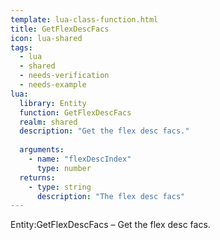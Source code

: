 ```yaml
---
template: lua-class-function.html
title: GetFlexDescFacs
icon: lua-shared
tags:
  - lua
  - shared
  - needs-verification
  - needs-example
lua:
  library: Entity
  function: GetFlexDescFacs
  realm: shared
  description: "Get the flex desc facs."
  
  arguments:
    - name: "flexDescIndex"
      type: number
  returns:
    - type: string
      description: "The flex desc facs"
---
```


<div class="lua__search__keywords">
Entity:GetFlexDescFacs &#x2013; Get the flex desc facs.
</div>
